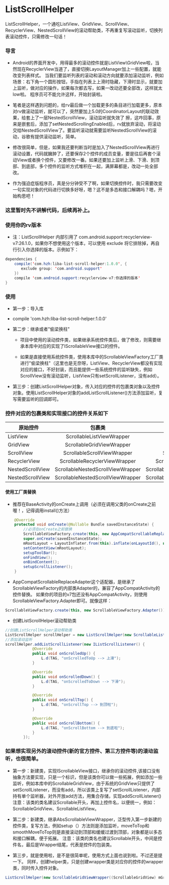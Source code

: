# ListScrollHelper
ListScrollHelper，一个通吃ListView、GridView、ScrollView、RecyclerView、NestedScrollView的滚动帮助类，不再重复写滚动监听，切换列表滚动控件，只需修改一句话！

### 导言

- Android的界面开发中，用得最多的滚动控件就是ListView\GridView啦，当然现在RecyclerView当道了，直接切换LayoutManager加上一些配置，就能改变列表样式。
当我们要监听列表的滚动和滚动方向就要添加滚动监听，例如场景：右下角一个圆形按钮，手指在列表上上滑时隐藏，下滑时显示，就要加上监听，做对应的操作，如果每次都去写，如果一改动还要全部改，这样就太low啦。
程序员可不能允许这样，开始封装啦。

- 笔者是这样遇到问题的，给rv最后做一个加载更多的条目进行加载更多，原本对rv做滚动监听，就可以了，突然要加上5.0的CoordinatorLayout的联动效果，给套上了一层NestedScrollView，滚动监听就失效了
擦，这咋回事，原来是嵌套后，添加了setNestedScrollingEnabled后，rv就放弃滚动，将滚动交给NestedScrollView了。要监听滚动就需要监听NestedScrollView的滚动，谷歌有提供滚动监听，简单。

- 修改很简单，但是，如果我还要判断当时是加入了NestedScrollView再进行滚动设置，代码就臃肿了，还要保存2个控件的成员变量，要是往后再套个滚动View或者换个控件，又要修改一番。如果还要加上监听上滑、下滑、到顶部、到底部，多个控件的监听方式堆积在一起，满屏幕都是，改动一处全部改。

- 作为强迫症版程序员，真是分分钟受不了啊，如果切换控件时，我只需要改变一句实现对象的代码进行切换多好呀，嗯？这不是多态和接口解耦吗？嗯，开始构思吧！

### 这里暂时先不讲解代码，后续再补上。

### 使用你的rv版本

- 注：ListScrollHelper 内部引用了 com.android.support:recyclerview-v7:26.1.0，如果你不想使用这个版本，可以使用 exclude 将它排除掉，再自行引入你选择的版本。示例如下：

```java
dependencies {
    compile('com.hzh:liba-list-scroll-helper:1.0.0', {
       exclude group: 'com.android.support'
    })
    compile 'com.android.support:recyclerview-v7:你选择的版本'
}
```

### 使用

- 第一步：导入库

- compile 'com.hzh:liba-list-scroll-helper:1.0.0'

- 第二步：继承或者"偷梁换柱"

  - 项目中使用的滚动控件类，如果继承系统控件类后，做了修改，则需要继承本库中对应的实现了IScrollableView接口的控件。

  - 如果是直接使用系统控件类，使用本库中的ScrollableViewFactory工厂类进行"偷梁换柱"（这里也是无奈呀，ListView、RecyclerView都没有实现对应的接口，不好封装，而且能提供一些系统控件的监听缺失，例如ScrollView没有滚动监听，ListView只有setScrollListener，没有add）。

- 第三步：创建ListScrollHelper对象，传入对应的控件的包裹类对象以及控件对象。使用ListScrollHelper对象的addListScrollListener()方法添加监听，复写需要监听的回调即可。

### 控件对应的包裹类和实现接口的控件关系如下

| 原始控件           | 包裹类         | 对应的控件类  |
| ------------------  |:--------------------------------:| -----------------------------:|
| ListView            | ScrollableListViewWrapper        | ScrollableListView            |
| GridView            | ScrollableGridViewWrapper        |   ScrollableGridView          |
| ScrollView          | ScrollableScrollViewWrapper      |    ScrollableScrollView       |
| RecyclerView        | ScrollableRecyclerViewWrapper    |    ScrollableRecyclerView     |
| NestedScrollView    | ScrollableNestedScrollViewWrapper|    ScrollableNestedScrollView |
| NestedScrollView    | ScrollableNestedScrollViewWrapper|    ScrollableNestedScrollView |

#### 使用工厂类替换

- 推荐在BaseActivity的onCreate上调用（必须在调用父类的onCreate之前喔！，记得调用install()方法）

```java
    @Override
    protected void onCreate(@Nullable Bundle savedInstanceState) {
        //必须在onCreate之前替换
        ScrollableViewFactory.create(this, new AppCompatScrollableReplaceAdapter()).install();
        super.onCreate(savedInstanceState);
        mRootLayout = LayoutInflater.from(this).inflate(onLayoutId(), null);
        setContentView(mRootLayout);
        setupToolBar();
        onFindView();
        onBindContent();
        setupScrollListener();
    }
```

- AppCompatScrollableReplaceAdapter这个适配器，是继承了ScrollableViewFactory的内部类Adapter的，兼容了AppCompatActivity的控件替换。
如果你的项目的v7包还没有AppCompatActivity，则使用ScrollableViewFactory.Adapter即可。就像这样：

```java
ScrollableViewFactory.create(this, new ScrollableViewFactory.Adapter()).install();
```

- 创建ListScrollHelper滚动帮助类

```java
//创建ListScrollHelper滚动帮助类
ListScrollHelper scrollHelper = new ListScrollHelper(new ScrollableListViewWrapper((ScrollableListView) mListView));
//添加滚动监听
scrollHelper.addListScrollListener(new IListScrollListener() {
            @Override
            public void onScrolledUp() {
                L.d(TAG, "onScrolledToUp --> 上滑");
            }

            @Override
            public void onScrolledDown() {
                L.d(TAG, "onScrolledToDown --> 下滑");
            }

            @Override
            public void onScrollTop() {
                L.d(TAG, "onScrollTop --> 到顶啦");
            }

            @Override
            public void onScrollBottom() {
                L.d(TAG, "onScrollBottom --> 到底啦");
            }
        });
```

### 如果想实现另外的滚动控件(新的官方控件、第三方控件等)的滚动监听，也很简单。
- 第一步：新建类，实现IScrollableView接口，继承你的滚动控件,该接口没有抽象方法要实现，只是一个标识，但是该类你可以做一些拓展，例如添加一些监听，例如本库中的ScrollableGridView，由于系统的GridView只提供了setScrollListener，而没有add，所以该类上复写了setScrollListener，内部持有单个监听器，对外开放add方法，用集合存储，实现addScrollListener()
注意：该类的类名建议Scrollable开头，再加上控件名，以便统一，例如：ScrollableGridView、ScrollableListView。

- 第二步：新建类，继承AbsScrollableViewWrapper，泛型传入第一步新建的控件类，复写方法，例如setup（）方法则是添加监听，moveToTop和smoothMoveToTop则是直接滚动到顶部和缓缓过渡到顶部，对象都是以多态和接口解耦，便于拓展。
注意：该类的类名也建议Scrollable开头，中间是控件名，最后是Wrapper结尾，代表是控件的包装类。

- 第三步，就是使用啦，是不是很简单呢，使用方式上面也说到啦。不过还是提一下。
同样，创建helper类，只是创建wrapper类是对应你的控件的wrapper类，同时传入控件对象。

```java
ListScrollHelper(new ScrollableGridViewWrapper((ScrollableGridView) mGridView))
```